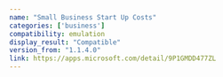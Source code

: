```yaml
---
name: "Small Business Start Up Costs"
categories: ['business']
compatibility: emulation
display_result: "Compatible"
version_from: "1.1.4.0"
link: https://apps.microsoft.com/detail/9P1GMDD477ZL
---
```

